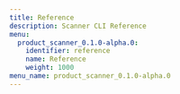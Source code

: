 ```yaml
---
title: Reference
description: Scanner CLI Reference
menu:
  product_scanner_0.1.0-alpha.0:
    identifier: reference
    name: Reference
    weight: 1000
menu_name: product_scanner_0.1.0-alpha.0
---
```

